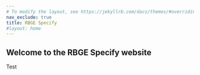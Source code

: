 ```yaml
---
# To modify the layout, see https://jekyllrb.com/docs/themes/#overriding-theme-defaults
nav_exclude: true
title: RBGE Specify
#layout: home
---
```

## Welcome to the RBGE Specify website

Test
